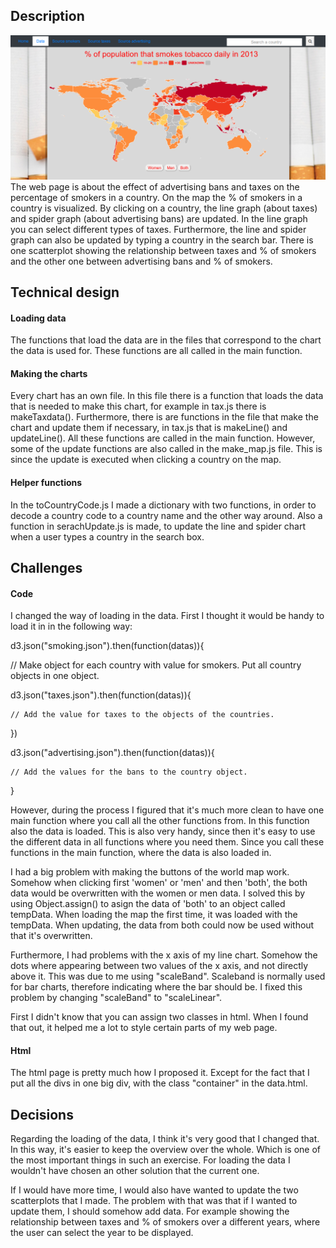 ## Description
![](docs/map.png)
The web page is about the effect of advertising bans and taxes on the percentage
of smokers in a country.
On the map the % of smokers in a country is visualized. By clicking on a country,
the line graph (about taxes) and spider graph (about advertising bans) are
updated. In the line graph you can select different types of taxes.
Furthermore, the line and spider graph can also be updated by typing a country
in the search bar.
There is one scatterplot showing the relationship between taxes and % of smokers
and the other one between advertising bans and % of smokers.

## Technical design

#### Loading data
The functions that load the data are in the files that correspond to the chart
the data is used for. These functions are all called in the main function.

#### Making the charts
Every chart has an own file. In this file there is a function that loads the data
that is needed to make this chart, for example in tax.js there is makeTaxdata().
Furthermore, there is are functions in the file that make the chart and update
them if necessary, in tax.js that is makeLine() and updateLine().
All these functions are called in the main function. However, some of the
update functions are also called in the make_map.js file. This is since
the update is executed when clicking a country on the map.  

#### Helper functions
In the toCountryCode.js I made a dictionary with two functions,
in order to decode a country code to a country name and the other way around.
Also a function in serachUpdate.js is made, to update the line and spider chart
when a user types a country in the search box.

## Challenges
#### Code
I changed the way of loading in the data. First I thought it would be handy to
load it in in the following way:

d3.json("smoking.json").then(function(datas)){

  // Make object for each country with value for smokers. Put all country
  objects in one object.

  d3.json("taxes.json").then(function(datas)){

    // Add the value for taxes to the objects of the countries.
  })

  d3.json("advertising.json").then(function(datas)){

    // Add the values for the bans to the country object.
}

However, during the process I figured that it's much more clean to have one main
function where you call all the other functions from. In this function also the
data is loaded. This is also very handy, since then it's easy to use the
different data in all functions where you need them. Since you call these
functions in the main function, where the data is also loaded in.

I had a big problem with making the buttons of the world map work. Somehow
when clicking first 'women' or 'men' and then 'both', the both data would be
overwritten with the women or men data. I solved this by using Object.assign()
to asign the data of 'both' to an object called tempData. When loading the
map the first time, it was loaded with the tempData. When updating, the data
from both could now be used without that it's overwritten.

Furthermore, I had problems with the x axis of my line chart. Somehow the
dots where appearing between two values of the x axis, and not directly above it.
This was due to me using "scaleBand". Scaleband is normally used for bar charts,
therefore indicating where the bar should be. I fixed this problem by changing
"scaleBand" to "scaleLinear".

First I didn't know that you can assign two classes in html. When I found that
out, it helped me a lot to style certain parts of my web page. 

#### Html
The html page is pretty much how I proposed it. Except for the fact that
I put all the divs in one big div, with the class "container" in the data.html.

## Decisions
Regarding the loading of the data, I think it's very good that I changed that.
In this way, it's easier to keep the overview over the whole. Which is one
of the most important things in such an exercise. For loading the data I
wouldn't have chosen an other solution that the current one.

If I would have more time, I would also have wanted to update the two
scatterplots that I made. The problem with that was that if I wanted to update
them, I should somehow add data. For example showing the relationship between
taxes and % of smokers over a different years, where the user can select the
year to be displayed.
